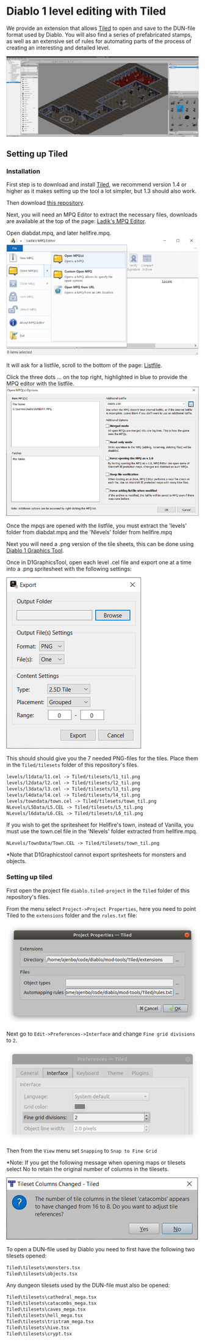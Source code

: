 # Diablo 1 level editing with Tiled

We provide an extension that allows [Tiled](https://www.mapeditor.org/) to open and save to the DUN-file format used by Diablo. You will also find a series of prefabricated stamps, as well as an extensive set of rules for automating parts of the process of creating an interesting and detailed level.

![Diablo map in Tiled](docs/images/tiled.png)

## Setting up Tiled

### Installation

First step is to download and install [Tiled](https://www.mapeditor.org/), we recommend version 1.4 or higher as it makes setting up the tool a lot simpler, but 1.3 should also work.

Then download [this repository](https://github.com/diasurgical/modding-tools/archive/master.zip).

Next, you will need an MPQ Editor to extract the necessary files, downloads are available at the top of the page: [Ladik's MPQ Editor](http://www.zezula.net/en/mpq/download.html).

Open diabdat.mpq, and later hellfire.mpq.
![Open MPQ](docs/images/open-mpq.png)

It will ask for a listfile, scroll to the bottom of the page: [Listfile](http://www.zezula.net/en/mpq/download.html#ListFiles).

Click the three dots ... on the top right, highlighted in blue to provide the MPQ editor with the listfile.
![Listfile](docs/images/listfile.png)

Once the mpqs are opened with the listfile, you must extract the 'levels' folder from diabdat.mpq and the 'Nlevels' folder from hellfire.mpq

Next you will need a .png version of the tile sheets, this can be done using [Diablo 1 Graphics Tool](https://github.com/savagesteel/d1-graphics-tool).

Once in D1GraphicsTool, open each level .cel file and export one at a time into a .png spritesheet with the following settings:

![Export Settings](docs/images/export-settings.png)

This should should give you the 7 needed PNG-files for the tiles. Place them in the `Tiled/tilesets` folder of this repository's files.

    levels/l1data/l1.cel -> Tiled/tilesets/l1_til.png
    levels/l2data/l2.cel -> Tiled/tilesets/l2_til.png
    levels/l3data/l3.cel -> Tiled/tilesets/l3_til.png
    levels/l4data/l4.cel -> Tiled/tilesets/l4_til.png
    levels/towndata/town.cel -> Tiled/tilesets/town_til.png
    NLevels/L5Data/L5.CEL -> Tiled/tilesets/L5_til.png
    NLevels/l6data/L6.CEL -> Tiled/tilesets/L6_til.png
    
If you wish to get the spritesheet for Hellfire's town, instead of Vanilla, you must use the town.cel file in the 'Nlevels' folder extracted from hellfire.mpq.
    
    NLevels/TownData/Town.CEL -> Tiled/tilesets/town_til.png
    
*Note that D1Graphicstool cannot export spritesheets for monsters and objects.

### Setting up tiled

First open the project file `diablo.tiled-project` in the `Tiled` folder of this repository's files.

From the menu select `Project->Project Properties`, here you need to point Tiled to the `extensions` folder and the `rules.txt` file:

![Project Properties](docs/images/project-properrties.png)

Next go to `Edit->Preferences->Interface` and change `Fine grid divisions` to `2`.

![Project Properties](docs/images/fine-grid-divisions.png)

Then from the `View` menu set `Snapping` to `Snap to Fine Grid`

*Note: If you get the following message when opening maps or tilesets select No to retain the original number of columns in the tilesets.

![tileset columns message](docs/images/tileset-columns-message.png)

To open a DUN-file used by Diablo you need to first have the following two tilesets opened:

    Tiled\tilesets\monsters.tsx
    Tiled\tilesets\objects.tsx

Any dungeon tilesets used by the DUN-file must also be opened:

    Tiled\tilesets\cathedral_mega.tsx
    Tiled\tilesets\catacombs_mega.tsx
    Tiled\tilesets\caves_mega.tsx
    Tiled\tilesets\hell_mega.tsx
    Tiled\tilesets\tristram_mega.tsx
    Tiled\tilesets\hive.tsx
    Tiled\tilesets\crypt.tsx